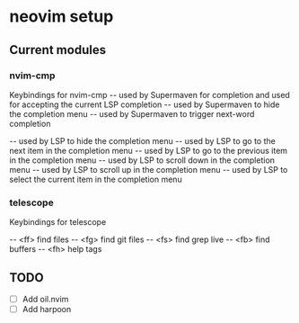 # neovim setup

## Current modules

### nvim-cmp

Keybindings for nvim-cmp
-- <Tab> used by Supermaven for completion and used for accepting the current LSP completion
-- <C-Tab> used by Supermaven to hide the completion menu
-- <C-Space> used by Supermaven to trigger next-word completion

-- <C-e> used by LSP to hide the completion menu
-- <C-n> used by LSP to go to the next item in the completion menu
-- <C-p> used by LSP to go to the previous item in the completion menu
-- <C-j> used by LSP to scroll down in the completion menu
-- <C-k> used by LSP to scroll up in the completion menu
-- <CR> used by LSP to select the current item in the completion menu

### telescope

Keybindings for telescope

-- <<leader>ff> find files
-- <<leader>fg> find git files
-- <<leader>fs> find grep live
-- <<leader>fb> find buffers
-- <<leader>fh> help tags

## TODO

- [ ] Add oil.nvim
- [ ] Add harpoon
